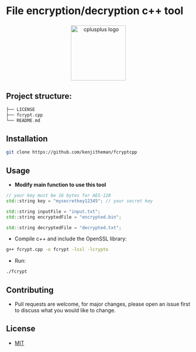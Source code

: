 # File encryption/decryption c++ tool

###

<div align="center">
  <img src="https://cdn.jsdelivr.net/gh/devicons/devicon/icons/cplusplus/cplusplus-original.svg" height="150" alt="cplusplus logo"  />
</div>

###

## Project structure:

```rust
├── LICENSE
├── fcrypt.cpp
└── README.md
```

## Installation

```sh
git clone https://github.com/kenjitheman/fcryptcpp
```

## Usage

- **Modify main function to use this tool**

```c++
// your key must be 16 bytes for AES-128
std::string key = "mysecretkey12345"; // your secret key

std::string inputFile = "input.txt";
std::string encryptedFile = "encrypted.bin";

std::string decryptedFile = "decrypted.txt";
```

- Compile c++ and include the OpenSSL library:

```sh
g++ fcrypt.cpp -o fcrypt -lssl -lcrypto
```

- Run:

```sh
./fcrypt
```

## Contributing

- Pull requests are welcome, for major changes, please open an issue first to
  discuss what you would like to change.

## License

- [MIT](https://choosealicense.com/licenses/mit/)

